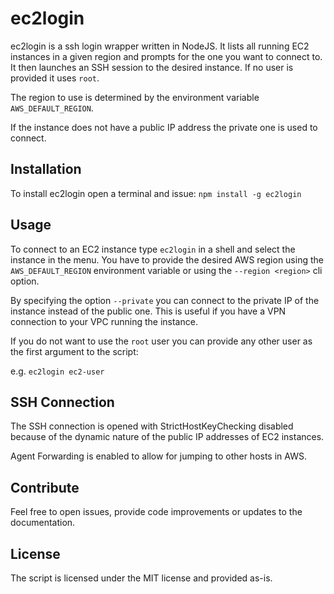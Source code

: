 # ec2login

ec2login is a ssh login wrapper written in NodeJS. It lists all running EC2 
instances in a given region and prompts for the one you want to connect to.
It then launches an SSH session to the desired instance. If no user is provided it uses `root`.

The region to use is determined by the environment variable `AWS_DEFAULT_REGION`.

If the instance does not have a public IP address the private one is used to connect.

## Installation

To install ec2login open a terminal and issue: `npm install -g ec2login`

## Usage

To connect to an EC2 instance type `ec2login` in a shell and select the instance in the menu. 
You have to provide the desired AWS region using the `AWS_DEFAULT_REGION` environment variable 
or using the `--region <region>` cli option.

By specifying the option `--private` you can connect to the private IP of the instance instead of the public one. 
This is useful if you have a VPN connection to your VPC running the instance. 

If you do not want to use the `root` user you can provide any other user as the first argument to the script:

e.g. `ec2login ec2-user`

## SSH Connection

The SSH connection is opened with StrictHostKeyChecking disabled because of the dynamic nature of the 
public IP addresses of EC2 instances.

Agent Forwarding is enabled to allow for jumping to other hosts in AWS.

## Contribute

Feel free to open issues, provide code improvements or updates to the documentation.

## License

The script is licensed under the MIT license and provided as-is.

